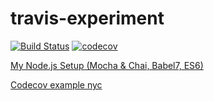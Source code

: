 # travis-experiment

[![Build Status](https://travis-ci.com/jandreyserrano/travis-experiment.svg?branch=master)](https://travis-ci.com/jandreyserrano/travis-experiment) [![codecov](https://codecov.io/gh/jandreyserrano/travis-experiment/branch/master/graph/badge.svg)](https://codecov.io/gh/jandreyserrano/travis-experiment)

[My Node.js Setup (Mocha & Chai, Babel7, ES6)](https://dev.to/bnorbertjs/my-nodejs-setup-mocha--chai-babel7-es6-43ei)

[Codecov example nyc ](https://github.com/codecov/example-node)

